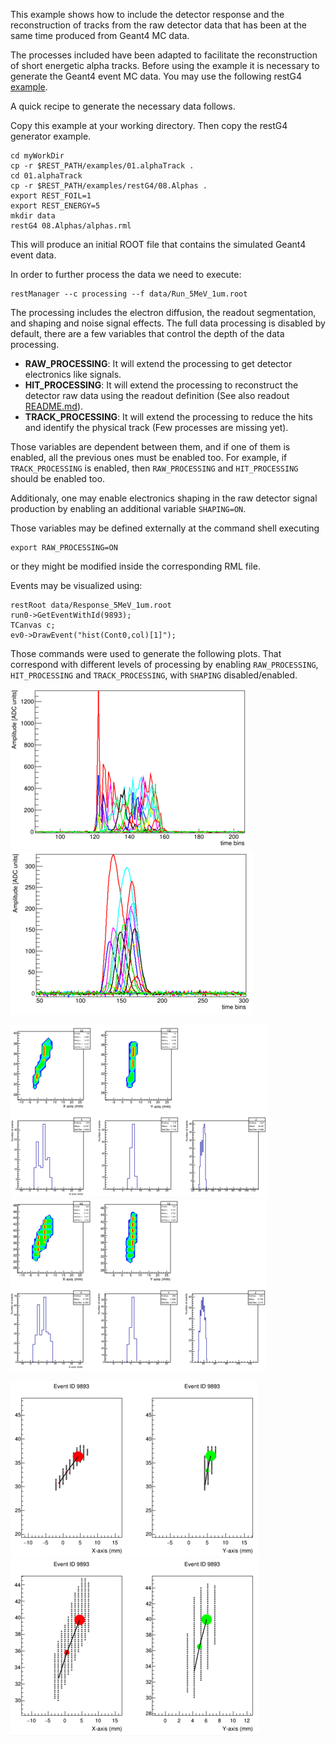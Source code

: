 This example shows how to include the detector response and the reconstruction of tracks from the raw detector data that has been at the same time produced from Geant4 MC data. 

The processes included have been adapted to facilitate the reconstruction of short energetic alpha tracks. Before using the example it is necessary to generate the Geant4 event MC data. You may use the following restG4 [example](https://github.com/rest-for-physics/restG4/examples/08.Alphas).

A quick recipe to generate the necessary data follows.

Copy this example at your working directory. Then copy the restG4 generator example.

```
cd myWorkDir
cp -r $REST_PATH/examples/01.alphaTrack .
cd 01.alphaTrack
cp -r $REST_PATH/examples/restG4/08.Alphas .
export REST_FOIL=1
export REST_ENERGY=5
mkdir data
restG4 08.Alphas/alphas.rml
```

This will produce an initial ROOT file that contains the simulated Geant4 event data.

In order to further process the data we need to execute:

```
restManager --c processing --f data/Run_5MeV_1um.root
```

The processing includes the electron diffusion, the readout segmentation, and shaping and noise signal effects.
The full data processing is disabled by default, there are a few variables that control the depth of the data processing.

 * **RAW_PROCESSING**: It will extend the processing to get detector electronics like signals.
 * **HIT_PROCESSING**: It will extend the processing to reconstruct the detector raw data using the readout definition (See also readout [README.md](readout/README.md)).
 * **TRACK_PROCESSING**: It will extend the processing to reduce the hits and identify the physical track (Few processes are missing yet).

Those variables are dependent between them, and if one of them is enabled, all the previous ones must be enabled too. For example, if `TRACK_PROCESSING` is enabled, then `RAW_PROCESSING` and `HIT_PROCESSING` should be enabled too.

Additionaly, one may enable electronics shaping in the raw detector signal production by enabling an additional variable `SHAPING=ON`.

Those variables may be defined externally at the command shell executing

```
export RAW_PROCESSING=ON
```

or they might be modified inside the corresponding RML file.

Events may be visualized using:

```
restRoot data/Response_5MeV_1um.root
run0->GetEventWithId(9893);
TCanvas c;
ev0->DrawEvent("hist(Cont0,col)[1]");
```

Those commands were used to generate the following plots. That correspond with different levels of processing by enabling `RAW_PROCESSING`, `HIT_PROCESSING` and `TRACK_PROCESSING`, with `SHAPING` disabled/enabled.

![rawSignal](images/rawSignal.png)
![rawSignalShaping](images/rawSignalShaping.png)

![reconstruction](images/reconstruction.png)
![reconstructionShape](images/reconstructionShaping.png)

![trackReduction](images/trackReduction.png)
![trackReductionShaping](images/trackReductionShaping.png)

